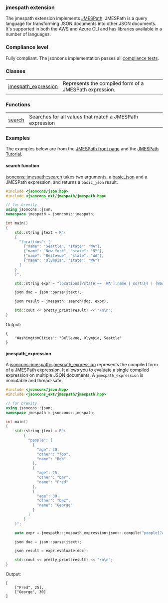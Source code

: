### jmespath extension

The jmespath extension implements [JMESPath](https://jmespath.org/). JMESPath is a query language 
for transforming JSON documents into other JSON documents.
It's supported in both the AWS and Azure CLI and has libraries available in a number of languages.

### Compliance level

Fully compliant. The jsoncons implementation passes all [compliance tests](https://github.com/jmespath/jmespath.test).

### Classes
<table border="0">
  <tr>
    <td><a href="jmespath_expression.md">jmespath_expression</a></td>
    <td>Represents the compiled form of a JMESPath expression.</td> 
  </tr>
</table>

### Functions

<table border="0">
  <tr>
    <td><a href="search.md">search</a></td>
    <td>Searches for all values that match a JMESPath expression</td> 
  </tr>
</table>
    
### Examples

The examples below are from the [JMESPath front page](https://jmespath.org/) and the [JMESPath Tutorial](https://jmespath.org/tutorial.html).

#### search function

[jsoncons::jmespath::search](search.md) takes two arguments, a [basic_json](../basic_json.md) 
and a JMESPath expression, and returns a `basic_json` result.

```c++
#include <jsoncons/json.hpp>
#include <jsoncons_ext/jmespath/jmespath.hpp>

// for brevity
using jsoncons::json; 
namespace jmespath = jsoncons::jmespath;

int main() 
{
    std::string jtext = R"(
    {
      "locations": [
        {"name": "Seattle", "state": "WA"},
        {"name": "New York", "state": "NY"},
        {"name": "Bellevue", "state": "WA"},
        {"name": "Olympia", "state": "WA"}
      ]
    }        
    )";

    std::string expr = "locations[?state == 'WA'].name | sort(@) | {WashingtonCities: join(', ', @)}";

    json doc = json::parse(jtext);

    json result = jmespath::search(doc, expr);

    std::cout << pretty_print(result) << "\n\n";
}
```
Output:
```
{
    "WashingtonCities": "Bellevue, Olympia, Seattle"
}
```

#### jmespath_expression

A [jsoncons::jmespath::jmespath_expression](jmespath_expression.md) 
represents the compiled form of a JMESPath expression. It allows you to 
evaluate a single compiled expression on multiple JSON documents.
A `jmespath_expression` is immutable and thread-safe. 

```c++
#include <jsoncons/json.hpp>
#include <jsoncons_ext/jmespath/jmespath.hpp>

// for brevity
using jsoncons::json; 
namespace jmespath = jsoncons::jmespath;

int main()
{ 
    std::string jtext = R"(
        {
          "people": [
            {
              "age": 20,
              "other": "foo",
              "name": "Bob"
            },
            {
              "age": 25,
              "other": "bar",
              "name": "Fred"
            },
            {
              "age": 30,
              "other": "baz",
              "name": "George"
            }
          ]
        }        
    )";

    auto expr = jmespath::jmespath_expression<json>::compile("people[?age > `20`].[name, age]");

    json doc = json::parse(jtext);

    json result = expr.evaluate(doc);

    std::cout << pretty_print(result) << "\n\n";
}
```
Output:
```
[
    ["Fred", 25],
    ["George", 30]
]
```

